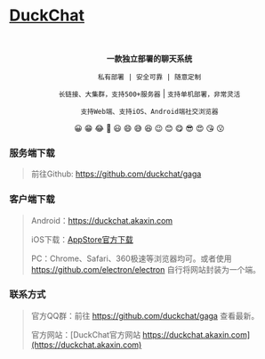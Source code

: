 # [DuckChat](https://duckchat.akaxin.com)
<br />
<p align="center"><b>一款独立部署的聊天系统</b> </p>
<p align="center"><code>私有部署 | 安全可靠 | 随意定制</code></p>
<p align="center"><code>长链接、大集群，支持500+服务器</code> | <code>支持单机部署，非常灵活</code></p>
<p align="center"><code>支持Web端、支持iOS、Android端社交浏览器</code></p>
<p align="center">😀 😁 😂 🤣 😃 😄 😅 😆 😉 😊 😋 😎 😍 😘 😗 </p>


### 服务端下载

> 前往Github: https://github.com/duckchat/gaga

### 客户端下载

> Android：https://duckchat.akaxin.com
>
> iOS下载：[AppStore官方下载 ](https://itunes.apple.com/cn/app/duckchat/id1434153512?l=en&mt=8)
>
> PC：Chrome、Safari、360极速等浏览器均可。或者使用 https://github.com/electron/electron 自行将网站封装为一个端。

### 联系方式

> 官方QQ群：前往 https://github.com/duckchat/gaga 查看最新。
>
> 官方网站：[DuckChat官方网站 https://duckchat.akaxin.com](https://duckchat.akaxin.com)
